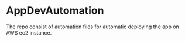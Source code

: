 # AppDevAutomation
The repo consist of automation files for automatic deploying the app on AWS ec2 instance.
